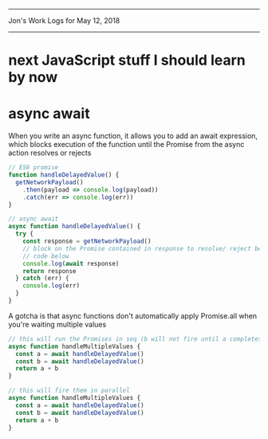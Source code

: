 *****************************************************************

Jon's Work Logs for May 12, 2018

*****************************************************************

# next JavaScript stuff I should learn by now

# async await

When you write an async function, it allows you to add an await expression, which blocks execution of the function until the Promise from the async action resolves or rejects
```js
// ES6 promise
function handleDelayedValue() {
  getNetworkPayload()
    .then(payload => console.log(payload))
    .catch(err => console.log(err))
}

// async await
async function handleDelayedValue() {
  try {
    const response = getNetworkPayload()
    // block on the Promise contained in response to resolve/ reject before running
    // code below
    console.log(await response)
    return response
  } catch (err) {
    console.log(err)
  }
}
```

A gotcha is that async functions don't automatically apply Promise.all when you're waiting multiple values

```js
// this will run the Promises in seq (b will not fire until a completes)
async function handleMultipleValues {
  const a = await handleDelayedValue()
  const b = await handleDelayedValue()
  return a + b
}

// this will fire them in parallel
async function handleMultipleValues {
  const a = await handleDelayedValue()
  const b = await handleDelayedValue()
  return a + b
}

```